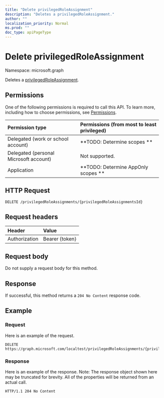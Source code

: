 ```yaml
---
title: "Delete privilegedRoleAssignment"
description: "Deletes a privilegedRoleAssignment."
author: ""
localization_priority: Normal
ms.prod: ""
doc_type: apiPageType
---
```


# Delete privilegedRoleAssignment

Namespace: microsoft.graph

Deletes a [privilegedRoleAssignment](../resources/privilegedroleassignment.md).

## Permissions
One of the following permissions is required to call this API. To learn more, including how to choose permissions, see [Permissions](/concepts/permissions-reference.md).

|Permission type|Permissions (from most to least privileged)|
|:---|:---|
|Delegated (work or school account)|**TODO: Determine scopes **|
|Delegated (personal Microsoft account)|Not supported.|
|Application|**TODO: Determine AppOnly scopes **|

## HTTP Request
<!-- {
  "blockType": "ignored"
}
-->
``` http
DELETE /privilegedRoleAssignments/{privilegedRoleAssignmentsId}
```

## Request headers
|Header|Value|
|:---|:---|
|Authorization|Bearer {token}|

## Request body
Do not supply a request body for this method.

## Response
If successful, this method returns a `204 No Content` response code.

## Example

### Request
Here is an example of the request.
<!-- {
  "blockType": "request",
  "name": "delete_privilegedroleassignment"
}
-->
``` http
DELETE https://graph.microsoft.com/localtest/privilegedRoleAssignments/{privilegedRoleAssignmentsId}
```

### Response
Here is an example of the response. Note: The response object shown here may be truncated for brevity. All of the properties will be returned from an actual call.
<!-- {
  "blockType": "response",
  "truncated": true
}
-->
``` http
HTTP/1.1 204 No Content
```

